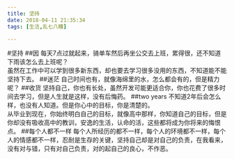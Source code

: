 ```yaml
---
title: 坚持
date: 2018-04-11 21:35:34
tags: [生活,乱七八糟]

---
```

#坚持
##因
每天7点过就起来，骑单车然后再坐公交去上班，累得很，还不知道下雨该怎么去上班呢？  
虽然在工作中可以学到很多新东西，却也要去学习很多没用的东西，不知道能不能坚持下去。
##迷茫
自己时间也有，就像海绵里的水，怎么都会有的，但是精力呢？
##收货
坚持自己，你也有长处，虽然开发可能更适合你，你也花费了很多时间去学习，但是人生就是这样，没有后悔药。
##two years
不知道2年后会怎么样，也没有人知道。但是你心中的目标，你是清楚的。   
从毕业到现在，你始终明白自己的目标，就像高中那样，你知道自己的目标，但是你却没有吸收高中的教训，安逸的生活，认命的活，这些都将成为你将来的悔恨点。
##每个人都不一样
每个人所经历的都不一样，每个人的环境都不一样，每个人的情感都不一样，忍耐是生存的关键，坚持自己却是对自己的负责，在我看来，没有对与错，只有对自己负责，对的起自己的良心，不作恶。
